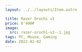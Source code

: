 ```yaml
---
layout: ../../layouts/Item.astro

title: Razer Orochi v2
price: 6'490₽
image:
  src: razer-orochi-v2--1.jpg
tags: PC, Mouse, Gaming
date: 2022-02-02
---
```

